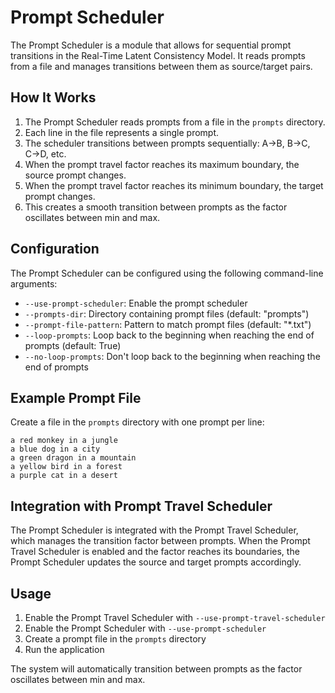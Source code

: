 # Prompt Scheduler

The Prompt Scheduler is a module that allows for sequential prompt transitions in the Real-Time Latent Consistency Model. It reads prompts from a file and manages transitions between them as source/target pairs.

## How It Works

1. The Prompt Scheduler reads prompts from a file in the `prompts` directory.
2. Each line in the file represents a single prompt.
3. The scheduler transitions between prompts sequentially: A→B, B→C, C→D, etc.
4. When the prompt travel factor reaches its maximum boundary, the source prompt changes.
5. When the prompt travel factor reaches its minimum boundary, the target prompt changes.
6. This creates a smooth transition between prompts as the factor oscillates between min and max.

## Configuration

The Prompt Scheduler can be configured using the following command-line arguments:

- `--use-prompt-scheduler`: Enable the prompt scheduler
- `--prompts-dir`: Directory containing prompt files (default: "prompts")
- `--prompt-file-pattern`: Pattern to match prompt files (default: "*.txt")
- `--loop-prompts`: Loop back to the beginning when reaching the end of prompts (default: True)
- `--no-loop-prompts`: Don't loop back to the beginning when reaching the end of prompts

## Example Prompt File

Create a file in the `prompts` directory with one prompt per line:

```
a red monkey in a jungle
a blue dog in a city
a green dragon in a mountain
a yellow bird in a forest
a purple cat in a desert
```

## Integration with Prompt Travel Scheduler

The Prompt Scheduler is integrated with the Prompt Travel Scheduler, which manages the transition factor between prompts. When the Prompt Travel Scheduler is enabled and the factor reaches its boundaries, the Prompt Scheduler updates the source and target prompts accordingly.

## Usage

1. Enable the Prompt Travel Scheduler with `--use-prompt-travel-scheduler`
2. Enable the Prompt Scheduler with `--use-prompt-scheduler`
3. Create a prompt file in the `prompts` directory
4. Run the application

The system will automatically transition between prompts as the factor oscillates between min and max. 